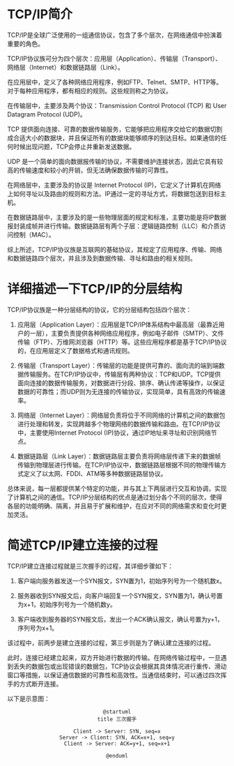 # TCP/IP简介
TCP/IP是全球广泛使用的一组通信协议，包含了多个层次，在网络通信中扮演着重要的角色。

TCP/IP协议族可分为四个层次：应用层（Application）、传输层（Transport）、网络层（Internet）和数据链路层（Link）。

在应用层中，定义了各种网络应用程序，例如FTP、Telnet、SMTP、HTTP等。对于每种应用程序，都有相应的规则。这些规则称之为协议。

在传输层中，主要涉及两个协议：Transmission Control Protocol (TCP) 和 User Datagram Protocol (UDP)。

TCP 提供面向连接、可靠的数据传输服务，它能够把应用程序交给它的数据切割成合适大小的数据块，并且保证所有的数据块能够顺序的到达目标。如果通信的任何时候出现问题，TCP会停止并重新发送数据。

UDP 是一个简单的面向数据报传输的协议，不需要维护连接状态，因此它具有较高的传输速度和较小的开销，但无法确保数据传输的可靠性。

在网络层中，主要涉及的协议是 Internet Protocol (IP)，它定义了计算机在网络上如何寻址以及路由的规则和方法。IP通过一定的寻址方式，将数据包送到目标主机。

在数据链路层中，主要涉及的是一些物理层面的规定和标准，主要功能是将IP数据报封装成帧并进行传输。数据链路层有两个子层：逻辑链路控制（LLC）和介质访问控制（MAC）。

综上所述，TCP/IP协议族是互联网的基础协议，其规定了应用程序、传输、网络和数据链路四个层次，并且涉及到数据传输、寻址和路由的相关规则。
# 详细描述一下TCP/IP的分层结构
TCP/IP协议族是一种分层结构的协议，它的分层结构包括四个层次：

1. 应用层（Application Layer）：应用层是TCP/IP体系结构中最高层（最靠近用户的一层），主要负责提供各种网络应用程序，例如电子邮件（SMTP）、文件传输（FTP）、万维网浏览器（HTTP）等。这些应用程序都是基于TCP/IP协议的，在应用层定义了数据格式和通讯规则。

2. 传输层（Transport Layer）：传输层的功能是提供可靠的、面向流的端到端数据传输服务。在TCP/IP协议中，传输层有两种协议：TCP和UDP。TCP提供面向连接的数据传输服务，对数据进行分段、排序、确认传递等操作，以保证数据的可靠性；而UDP则为无连接的传输协议，实现简单，具有高效的传输速率。

3. 网络层（Internet Layer）：网络层负责将位于不同网络的计算机之间的数据包进行处理和转发，实现跨越多个物理网络的数据传输和路由。在TCP/IP协议中，主要使用Internet Protocol (IP)协议，通过IP地址来寻址和识别网络节点。

4. 数据链路层（Link Layer）：数据链路层主要负责将网络层传递下来的数据帧传输到物理层进行传输。在TCP/IP协议中，数据链路层根据不同的物理传输方式定义了以太网、FDDI、ATM等多种数据链路层协议。

总体来说，每一层都提供某个特定的功能，并与其上下两层进行交互和协调，实现了计算机之间的通信。TCP/IP分层结构的优点是通过划分各个不同的层次，使得各层的功能明确、隔离，并且易于扩展和维护，在应对不同的网络需求和变化时更加灵活。
# 简述TCP/IP建立连接的过程
TCP/IP建立连接过程就是三次握手的过程，其详细步骤如下：

1. 客户端向服务器发送一个SYN报文，SYN置为1，初始序列号为一个随机数x。

2. 服务器收到SYN报文后，向客户端回复一个SYN报文，SYN置为1，确认号置为x+1，初始序列号为一个随机数y。

3. 客户端收到服务器的SYN报文后，发出一个ACK确认报文，确认号置为y+1，序列号为x+1。

该过程中，前两步是建立连接的过程，第三步则是为了确认建立连接的过程。

此时，连接已经建立起来，双方开始进行数据的传输。在网络传输过程中，一旦遇到丢失的数据包或出现错误的数据包，TCP协议会根据其具体情况进行重传、滑动窗口等措施，以保证通信数据的可靠性和高效性。当通信结束时，可以通过四次挥手的方式断开连接。

以下是示意图：
<div align="center">

```plantuml
@startuml
title 三次握手

Client -> Server: SYN, seq=x
Server -> Client: SYN, ACK=x+1, seq=y
Client -> Server: ACK=y+1, seq=x+1

@enduml
```
</div>